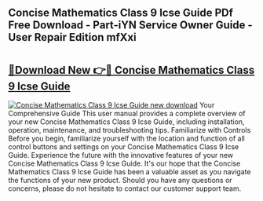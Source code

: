 ## Concise Mathematics Class 9 Icse Guide PDf Free Download - Part-iYN Service Owner Guide - User Repair Edition mfXxi

# <h2><a href="http://bc5625.oget.top/?id=Concise+Mathematics+Class+9+Icse+Guide">🔗Download New 👉🔴 Concise Mathematics Class 9 Icse Guide</a></h2>

[![Concise Mathematics Class 9 Icse Guide new download](https://i.imgur.com/5g1atiW.png)](http://bc5625.oget.top/?id=Concise+Mathematics+Class+9+Icse+Guide)
Your Comprehensive Guide This user manual provides a complete overview of your new Concise Mathematics Class 9 Icse Guide, including installation, operation, maintenance, and troubleshooting tips. Familiarize with Controls Before you begin, familiarize yourself with the location and function of all control buttons and settings on your Concise Mathematics Class 9 Icse Guide. Experience the future with the innovative features of your new Concise Mathematics Class 9 Icse Guide. It's our hope that the Concise Mathematics Class 9 Icse Guide has been a valuable asset as you navigate the functions of your new product. Should you have any questions or concerns, please do not hesitate to contact our customer support team.
